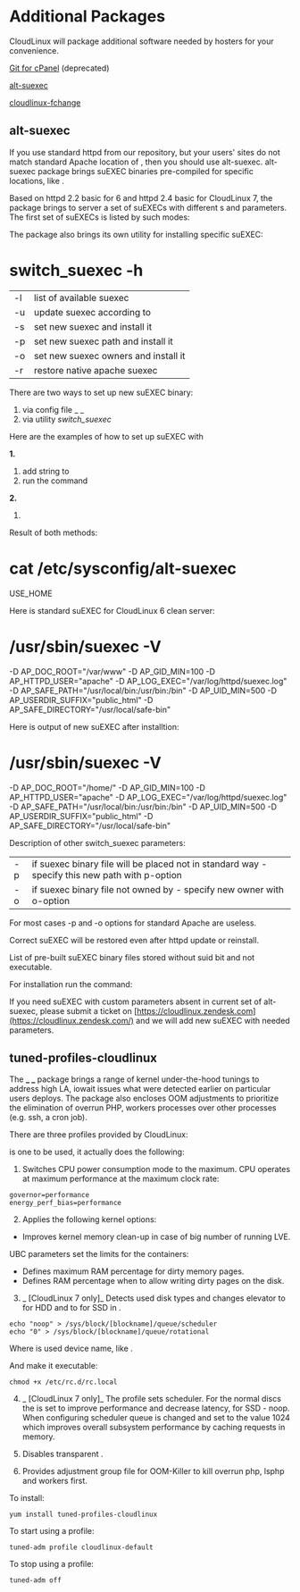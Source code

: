 # Additional Packages


CloudLinux will package additional software needed by hosters for your convenience.

[Git for cPanel](/deprecated/#git-for-cpanel) (deprecated)

[alt-suexec](/additional_packages/#alt-suexec)



[cloudlinux-fchange](/cloudlinux-fchange/)

## alt-suexec




If you use standard httpd from our repository, but your users' sites do not match standard Apache location of , then you should use alt-suexec.
alt-suexec package brings suEXEC binaries pre-compiled for specific locations, like .



Based on httpd 2.2 basic for 6 and httpd 2.4 basic for CloudLinux 7, the package brings to server a set of suEXECs with different s and parameters. The first set of suEXECs is listed by such modes:




The package also brings its own utility for installing specific suEXEC:

# switch_suexec -h

| | |
|-|-|
|-l | list of available suexec|
|-u | update suexec according to|
|-s | set new suexec and install it|
|-p | set new suexec path and install it|
|-o | set new suexec owners and install it|
|-r | restore native apache suexec|

There are two ways to set up new suEXEC binary:

1) via config file _ _
2) via utility _switch_suexec_

Here are the examples of how to set up suEXEC with

**1.**

1) add string to
2) run the command

**2.**

1)

Result of both methods:

# cat /etc/sysconfig/alt-suexec
USE_HOME

Here is standard suEXEC for CloudLinux 6 clean server:

# /usr/sbin/suexec -V
-D AP_DOC_ROOT="/var/www"
-D AP_GID_MIN=100
-D AP_HTTPD_USER="apache"
-D AP_LOG_EXEC="/var/log/httpd/suexec.log"
-D AP_SAFE_PATH="/usr/local/bin:/usr/bin:/bin"
-D AP_UID_MIN=500
-D AP_USERDIR_SUFFIX="public_html"
-D AP_SAFE_DIRECTORY="/usr/local/safe-bin"

Here is output of new suEXEC after installtion:

# /usr/sbin/suexec -V
-D AP_DOC_ROOT="/home/"
-D AP_GID_MIN=100
-D AP_HTTPD_USER="apache"
-D AP_LOG_EXEC="/var/log/httpd/suexec.log"
-D AP_SAFE_PATH="/usr/local/bin:/usr/bin:/bin"
-D AP_UID_MIN=500
-D AP_USERDIR_SUFFIX="public_html"
-D AP_SAFE_DIRECTORY="/usr/local/safe-bin"

Description of other switch_suexec parameters:

| | |
|-|-|
|-p | if suexec binary file will be placed not in standard way - specify this new path with p-option|
|-o | if suexec binary file not owned by - specify new owner with o-option|

For most cases -p and -o options for standard Apache are useless.

Correct suEXEC will be restored even after httpd update or reinstall.

List of pre-built suEXEC binary files stored without suid bit and not executable.



For installation run the command:





If you need suEXEC with custom parameters absent in current set of alt-suexec, please submit a ticket on [https://cloudlinux.zendesk.com](https://cloudlinux.zendesk.com/) and we will add new suEXEC with needed parameters.

## tuned-profiles-cloudlinux


The **_ _** package brings a range of kernel under-the-hood tunings to address high LA, iowait issues what were detected earlier on particular users deploys. The package also encloses OOM adjustments to prioritize the elimination of overrun PHP, workers processes over other processes (e.g. ssh, a cron job).

There are three profiles provided by CloudLinux:








is one to be used, it actually does the following:

1. Switches CPU power consumption mode to the maximum. CPU operates at maximum performance at the maximum clock rate:

```
governor=performance
energy_perf_bias=performance
```





 2. Applies the following kernel options:

- Improves kernel memory clean-up in case of big number of running LVE.

UBC parameters set the limits for the containers:

- Defines maximum RAM percentage for dirty memory pages.
- Defines RAM percentage when to allow writing dirty pages on the disk.

3. _ [CloudLinux 7 only]_ Detects used disk types and changes elevator to for HDD and to for SSD in . 


  
```
echo "noop" > /sys/block/[blockname]/queue/scheduler  
echo "0" > /sys/block/[blockname]/queue/rotational
```

Where is used device name, like .

And make it executable:

```
chmod +x /etc/rc.d/rc.local
```

4. _ [CloudLinux 7 only]_ The profile sets scheduler. For the normal discs the is set to improve performance and decrease latency, for SSD - noop.
When configuring scheduler queue is changed and set to the value 1024 which improves overall subsystem performance by caching requests in memory.

5. Disables transparent .

6. Provides adjustment group file for OOM-Killer to kill overrun php, lsphp and workers first.

To install:


```
yum install tuned-profiles-cloudlinux
```

To start using a profile:


```
tuned-adm profile cloudlinux-default
```

To stop using a profile:


```
tuned-adm off
```



